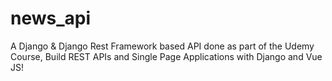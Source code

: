 # news_api

A Django & Django Rest Framework based API done as part of the Udemy Course, Build REST APIs and Single Page Applications with Django and Vue JS!
